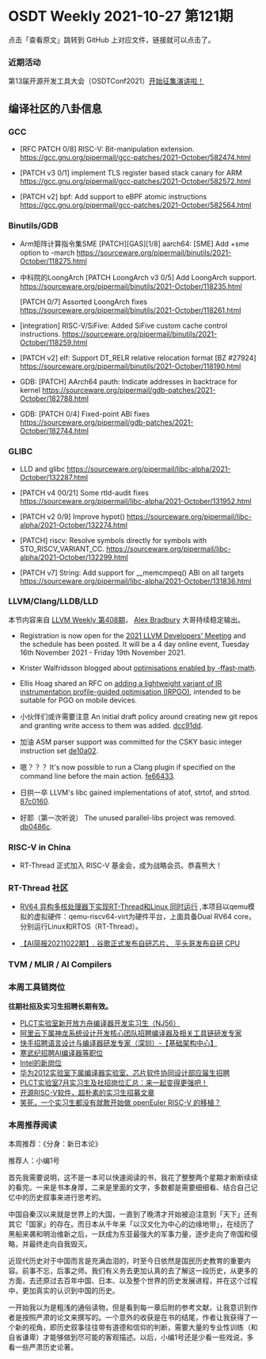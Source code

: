 # OSDT Weekly 2021-10-27 第121期

点击「查看原文」跳转到 GitHub 上对应文件，链接就可以点击了。

### 近期活动

第13届开源开发工具大会（OSDTConf2021）[开始征集演讲啦！](https://mp.weixin.qq.com/s/S5hg_EtP5T_kEegurs5MSw)

## 编译社区的八卦信息

### GCC

- [RFC PATCH 0/8] RISC-V: Bit-manipulation extension.
  https://gcc.gnu.org/pipermail/gcc-patches/2021-October/582474.html

- [PATCH v3 0/1] implement TLS register based stack canary for ARM
  https://gcc.gnu.org/pipermail/gcc-patches/2021-October/582572.html

- [PATCH v2] bpf: Add support to eBPF atomic instructions
  https://gcc.gnu.org/pipermail/gcc-patches/2021-October/582564.html


### Binutils/GDB

- Arm矩阵计算指令集SME
  [PATCH][GAS][1/8] aarch64: [SME] Add +sme option to -march
  https://sourceware.org/pipermail/binutils/2021-October/118275.html

- 中科院的LoongArch
  [PATCH LoongArch v3 0/5] Add LoongArch support.
  https://sourceware.org/pipermail/binutils/2021-October/118235.html

  [PATCH 0/7] Assorted LoongArch fixes
  https://sourceware.org/pipermail/binutils/2021-October/118261.html

- [integration] RISC-V/SiFive: Added SiFive custom cache control instructions.
  https://sourceware.org/pipermail/binutils/2021-October/118259.html

- [PATCH v2] elf: Support DT_RELR relative relocation format [BZ #27924]
  https://sourceware.org/pipermail/binutils/2021-October/118190.html

- GDB: [PATCH] AArch64 pauth: Indicate addresses in backtrace for kernel
  https://sourceware.org/pipermail/gdb-patches/2021-October/182788.html

- GDB: [PATCH 0/4] Fixed-point ABI fixes
  https://sourceware.org/pipermail/gdb-patches/2021-October/182744.html

### GLIBC

- LLD and glibc
  https://sourceware.org/pipermail/libc-alpha/2021-October/132287.html

- [PATCH v4 00/21] Some rtld-audit fixes
  https://sourceware.org/pipermail/libc-alpha/2021-October/131952.html

- [PATCH v2 0/9] Improve hypot()
  https://sourceware.org/pipermail/libc-alpha/2021-October/132274.html

- [PATCH] riscv: Resolve symbols directly for symbols with STO_RISCV_VARIANT_CC.
  https://sourceware.org/pipermail/libc-alpha/2021-October/132299.html

- [PATCH v7] String: Add support for __memcmpeq() ABI on all targets
  https://sourceware.org/pipermail/libc-alpha/2021-October/131836.html

### LLVM/Clang/LLDB/LLD

本节内容来自 [LLVM Weekly 第408期](http://llvmweekly.org/issue/408)，
[Alex Bradbury](https://www.linkedin.com/in/alex-bradbury/) 大哥持续稳定输出。

* Registration is now open for the [2021 LLVM Developers' Meeting](https://llvm.swoogo.com/2021devmtg/) and the schedule has been posted. It will be a 4 day online event, Tuesday 16th November 2021 - Friday 19th November 2021.

* Krister Walfridsson blogged about [optimisations enabled by -ffast-math](https://kristerw.github.io/2021/10/19/fast-math/).

* Ellis Hoag shared an RFC on [adding a lightweight variant of IR instrumentation profile-guided optimisation (IRPGO)](https://lists.llvm.org/pipermail/llvm-dev/2021-October/153317.html), intended to be suitable for PGO on mobile devices.

* 小伙伴们或许需要注意 An initial draft policy around creating new git repos and granting write access to them was added.
  [dcc91dd](https://reviews.llvm.org/rGdcc91dd2a798).

* 加油 ASM parser support was committed for the CSKY basic integer instruction set
  [de10a02](https://reviews.llvm.org/rGde10a02fc067).

* 嗯？？？ It's now possible to run a Clang plugin if specified on the command line before the main action. [fe66433](https://reviews.llvm.org/rGfe66433fe119).

* 日拱一卒 LLVM's libc gained implementations of atof, strtof, and strtod.  [87c0160](https://reviews.llvm.org/rG87c016078ad7).

* 好耶（第一次听说） The unused parallel-libs project was removed.
  [db0486c](https://reviews.llvm.org/rGdb0486c46fe1).


### RISC-V in China

- RT-Thread 正式加入 RISC-V 基金会，成为战略会员。恭喜熊大！

### RT-Thread 社区

- [RV64 异构多核处理器下实现RT-Thread和Linux 同时运行](https://mp.weixin.qq.com/s/gm6ZJWNLF3clLPP-eLdkfQ) ,本项目以qemu模拟的虚拟硬件：qemu-riscv64-virt为硬件平台，上面具备Dual RV64 core，分别运行Linux和RTOS（RT-Thread）。


- [【AI简报20211022期】. 谷歌正式发布自研芯片、 平头哥发布自研 CPU
](https://mp.weixin.qq.com/s/aZ2qHWzfNIyaTLnk9t7dOA)

### TVM / MLIR / AI Compilers

### 本周工具链岗位

**往期社招及实习生招聘长期有效。**

- [PLCT实验室新开放方舟编译器开发实习生（NJ56）](https://mp.weixin.qq.com/s/lPp5RvjYhpDIGsp-luLzKQ)
- [阿里云下属神龙系统设计开发核心团队招聘编译器及相关工具链研发专家](https://mp.weixin.qq.com/s/h3ELBXBHfNjZCyCRixqnOQ)
- [快手招聘语言设计与编译器研发专家（深圳）-【基础架构中心】](https://mp.weixin.qq.com/s/QTWnlaBFtWQ3YThHJSIhbA)
- [寒武纪招聘AI编译器等职位](https://mp.weixin.qq.com/s/LWpDXEA2rJ1wx9mr8XoWxw)
- [Intel的新岗位](https://mp.weixin.qq.com/s/xs-deMCI4ob7WX0vIRZMZw)
- [华为2012实验室下属编译器实验室、芯片软件协同设计部应届生招聘](https://mp.weixin.qq.com/s/dMkGkbgNvW--D6fLthfoPA)
- [PLCT实验室7月实习生及社招岗位汇总：来一起变得更强吧！](https://mp.weixin.qq.com/s/lL5_L2oh-kNvP8wHMARSAg)
- [开源RISC-V软件，超朴素的实习生招募文章](https://mp.weixin.qq.com/s/ETtlYTHa_41SYrxpSuh_sw)
- [笑死，一个实习生都没有就敢开始做 openEuler RISC-V 的移植？](https://mp.weixin.qq.com/s/x_LUxu1dJTaN6VS7DU6xsg)

### 本周推荐阅读

本周推荐：《分身：新日本论》

推荐人：小编1号

首先我需要说明，这不是一本可以快速阅读的书，我花了整整两个星期才断断续续的看完。一来是书本身厚，二来是里面的文字，多数都是需要细细看、结合自己记忆中的历史叙事来进行思考的。

中国自秦汉以来就是世界上的大国，一直到了晚清才开始被迫注意到「天下」还有其它「国家」的存在。而日本从千年来「以汉文化为中心的边缘地带」，在经历了黑船来袭和明治维新之后，一跃成为东亚最强大的军事力量，逐步走向了帝国和侵略，并最终走向自我毁灭。

近现代历史对于中国而言是充满血泪的，时至今日依然是国民历史教育的重要内容。前事不忘，后事之师。我们有义务去更加认真的去了解这一段历史，从更多的方面，去还原过去百年中国、日本、以及整个世界的历史发展进程，并在这个过程中，更加真实的认识到中国的历史。

一开始我以为是粗浅的通俗读物，但是看到每一章后附的参考文献，让我意识到作者是按照严肃的论文来撰写的。一个意外的收获是在书的结尾，作者让我获得了一个新的视角，即历史叙事往往带有道德和信仰的判断，需要大量的专业性训练（和自省谦卑）才能够做到尽可能的客观描述。以后，小编1号还是少看一些戏说，多看一些严肃历史论著。
